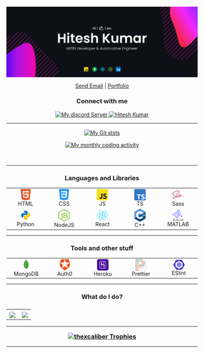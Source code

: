 <p align="center"><img align="center" src="./blobs/banner.svg" alt="Hitesh" /></p>

<p align="center">
	<a href="mailto:dev.hitesh.k@gmail.com" target="_blank" align="center">Send Email</a> |
	<a href="#NoRoute" target="_blank" align="center">Portfolio</a> <!-- |
	<a href="https://polywork.com/" target="_blank" align="center">Polywork</a> -->
</p>

<h3 align="center">Connect with me</h3>
<p align="center">
<a href="https://discord.com/channels/969704147509194853" align="center" onclick='window.open("http://www.foracure.org.au");return false;' target="_blank">
<img src="https://img.shields.io/discord/969704147509194853?style=flat-square" alt="My discord Server" height="28px"/>
</a> <a href="https://www.linkedin.com/in/imhitesh/" align="center" onclick='window.open("http://www.foracure.org.au");return false;' target="_blank">
	<img src="https://img.shields.io/badge/linkedin-%230077B5.svg?&style=for-the-badge&logo=linkedin&logoColor=white" alt="Hitesh Kumar"
	/>
</a>
</p>
<hr />

<!-- Streak -->
<p align="center">
<a href="#NoRoute">
<img align="center" src="https://github-readme-streak-stats-hk.herokuapp.com?user=devhiteshk&theme=tokyonight&hide_border=true&date_format=M%20j%5B%2C%20Y%5D&stroke=DDDDDD&ring=DD9F12&fire=DD2727&currStreakNum=BDDD19&sideNums=DDDDDD&sideLabels=96DD52&currStreakLabel=74DDCF&dates=DDDDDD&background=00000000" alt="My Git ststs" />
</a>
</p>

<!-- Activity graph -->
<p align="center">
<a href="#NoRoute">
<img align="center" src="https://activity-graph.herokuapp.com/graph?username=devhiteshk&theme=holi-theme&bg_color=ffffff00&color=ffffff&point=ffffff&line=15f4ee&custom_title=Last%20month%20GitHub%20activity&hide_border=true&area=true" alt="My monthly coding activity" />
</a>
</p>

<br />

<!-- <details align="center">
  <summary align="center"><h3 style="display: inline;">Who am I?<h3></summary>
	<p align="center">
		Hi, I'm Hitesh, a MERN stack developer and Automotive Engineer, I am student at Amrita school of Engineering, Coimbatore pursuing M Tech. in Automotive Engineering, I have passion for coding and I love developing full stack websites.<br /><br />
		Other than coding, I have interests in Food🍔 and Music 🎶. I like to cook 🍳 food and play chess ♟. I spend most of my time building something I like, When I don’t, I watch motivational movies 🎥 <br /><br />
		I have an introvert personality, so sometimes you might find me busy in my own world. I am highly excited and motivated to become a Software Developer Engineer. <br /><br />
		I like instrumental music one of my favourite is <a href="https://www.youtube.com/watch?v=3K9P9f3G3l0&ab_channel=JoelNielsenMusic" target="_blank" >Ascension -by Nielsen Music</a>
	</p> -->
<hr />

<h3 align="center">Languages and Libraries</h3>
	<p align="center">
	<table align="center">
		<tr align="center">
			<td align="center" width="96">
				<img align="center" alt="HTML5" width="30px" src="./blobs/languages/html.svg" />
				<br />HTML
			</td>
			<td align="center" width="96">
				<img align="center" alt="CSS3" width="30px" src="./blobs/languages/css.svg" />
				<br />CSS
			</td>
			<td align="center" width="96">
				<img align="center" alt="JS" width="30px" src="./blobs/languages/javascript-rounded.svg" />
				<br />JS
			</td>
			<td align="center" width="96">
				<img align="center" alt="TS" width="30px" src="./blobs/languages/typescript.svg" />
				<br />TS
			</td>
			<td align="center" width="96">
				<img align="center" alt="Sass" width="30px" src="./blobs/libraries/sass.svg" />
				<br />Sass
			</td>
		<tr align="center">
			<td align="center" width="96">
				<img align="center" alt="Python" width="30px" src="./blobs/languages/python.svg" />
				<br />Python
			</td>
			<td align="center" width="96">
				<img align="center" alt="NodeJS" width="30px" src="./blobs/libraries/nodejs.svg" />
				<br />NodeJS
			</td>
			<!-- <td align="center" width="96">
				<img align="center" alt="NestJS" width="30px" src="./blobs/libraries/nestjs.svg" />
				<br />NestJS
			</td> -->
			<td align="center" width="96">
				<img align="center" alt="React" width="30px" src="./blobs/libraries/react.svg" />
				<br />React
			</td>
			<td align="center" width="96">
				<img align="center" alt="C++" width="30px" src="./blobs/libraries/C++.svg" />
				<br />C++
			</td>
			<td align="center" width="96">
				<img align="center" alt="MATLAB" width="30px" src="./blobs/libraries/MATLAB.svg" />
				<br />MATLAB
			</td>
			<!-- <td align="center" width="96">
				<img align="center" alt="NextJS" width="30px" src="./blobs/libraries/next-js.svg" />
				<br />NextJS
			</td> -->
			<!-- <td align="center" width="96">
				<img align="center" alt="Jest" width="30px" src="./blobs/libraries/jest.svg" />
				<br />Jest
			</td> -->
		</tr>
	</table>
	</p><hr>
	<h3 align="center">Tools and other stuff</h3>
	<p align="center">
	<table align="center">
		<tr align="center">
			<td align="center" width="96">
				<img align="center" alt="mongodb" width="30px" src="./blobs/tools/mongodb.svg" />
				<br />MongoDB
			</td>
			<!-- <td align="center" width="96">
				<img align="center" alt="sequelize orm" width="30px" src="./blobs/tools/sequelize.svg" />
				<br />Sequelize
				some random comment
			</td> -->
			<td align="center" width="96">
				<img align="center" alt="auth0" width="30px" src="./blobs/tools/auth0.svg" />
				<br />Auth0
			</td>
			<!-- <td align="center" width="96">
				<img align="center" alt="figma" width="30px" src="./blobs/tools/figma.svg" />
				<br />Figma
			</td> -->
			<td align="center" width="96">
				<img align="center" alt="heroku" width="30px" src="./blobs/tools/heroku.svg" />
				<br />Heroku
			</td>
			<!-- <td align="center" width="96">
				<img align="center" alt="netlify" width="30px" src="./blobs/tools/netlify.svg" />
				<br />Netlify
			</td> -->
			<!-- <td align="center" width="96">
				<img align="center" alt="vercel" width="30px" src="./blobs/tools/vercel.svg" />
				<br />Vercel
			</td> -->
			<td align="center" width="96">
				<img align="center" alt="prettier" width="30px" src="./blobs/tools/prettier.svg" />
				<br />Prettier
			</td>
			<td align="center" width="96">
				<img align="center" alt="eslint" width="30px" src="./blobs/tools/eslint.svg" />
				<br />ESlint
			</td>
		</tr>
	</table>
	</p>
	<hr />

<h3 align="center">What do I do?<h3>
	<table align="center">
		<tr>
		<td align="center">
		 <a href="#go-nowhere">
			<img align="center" src="https://github-readme-stats-thexcaliber.vercel.app/api/wakatime?username=devhiteshk&theme=calm_cus&bg_color=ffffff00&hide_border=true&langs_count=10&v=2">
			</a>
		</td>
		<td align="center">
		 <a href="#go-nowhere">
			<img align="center" src="https://github-readme-stats-thexcaliber.vercel.app/api/top-langs/?username=devhiteshk&langs_count=10&layout=compact&theme=calm_cus&bg_color=ffffff00&hide_border=true&v=2">
			</a>
		</td>
	</table>
<hr />

<!-- Trophies -->
<p align="center">
<a href="#NoRoute"><div align="center"><img src="https://github-profile-trophy.vercel.app/?username=devhiteshk&theme=radical&no-bg=true&no-frame=true&row=1&column=5" alt="thexcaliber Trophies" /></div></a></p>
<hr />
